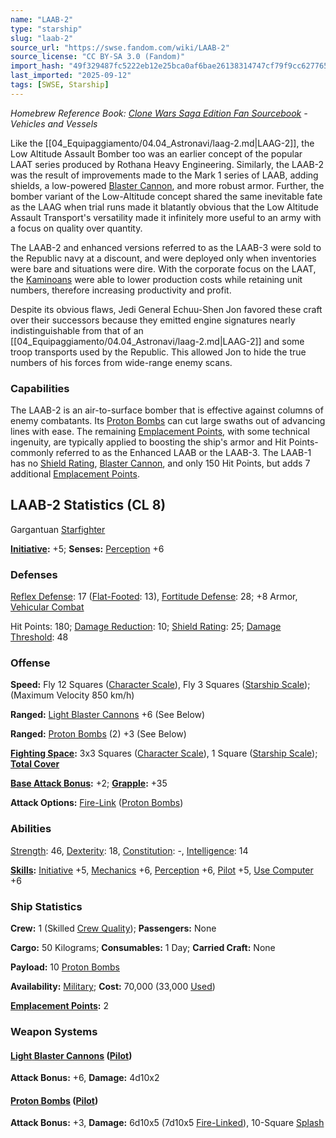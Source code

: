 ```yaml
---
name: "LAAB-2"
type: "starship"
slug: "laab-2"
source_url: "https://swse.fandom.com/wiki/LAAB-2"
source_license: "CC BY-SA 3.0 (Fandom)"
import_hash: "49f329487fc5222eb12e25bca0af6bae26138314747cf79f9cc627765b0a57c3"
last_imported: "2025-09-12"
tags: [SWSE, Starship]
---
```

*Homebrew Reference Book: [Clone Wars Saga Edition Fan Sourcebook](https://swse.fandom.com/wiki/Clone_Wars_Saga_Edition_Fan_Sourcebook) - Vehicles and Vessels*

Like the [[04_Equipaggiamento/04.04_Astronavi/laag-2.md|LAAG-2]], the Low Altitude Assault Bomber too was an earlier concept of the popular LAAT series produced by Rothana Heavy Engineering. Similarly, the LAAB-2 was the result of improvements made to the Mark 1 series of LAAB, adding shields, a low-powered [Blaster Cannon](https://swse.fandom.com/wiki/Blaster_Cannon_(Vehicles)), and more robust armor. Further, the bomber variant of the Low-Altitude concept shared the same inevitable fate as the LAAG when trial runs made it blatantly obvious that the Low Altitude Assault Transport's versatility made it infinitely more useful to an army with a focus on quality over quantity.

The LAAB-2 and enhanced versions referred to as the LAAB-3 were sold to the Republic navy at a discount, and were deployed only when inventories were bare and situations were dire. With the corporate focus on the LAAT, the [Kaminoans](https://swse.fandom.com/wiki/Kaminoans) were able to lower production costs while retaining unit numbers, therefore increasing productivity and profit.

Despite its obvious flaws, Jedi General Echuu-Shen Jon favored these craft over their successors because they emitted engine signatures nearly indistinguishable from that of an [[04_Equipaggiamento/04.04_Astronavi/laag-2.md|LAAG-2]] and some troop transports used by the Republic. This allowed Jon to hide the true numbers of his forces from wide-range enemy scans.

### Capabilities
The LAAB-2 is an air-to-surface bomber that is effective against columns of enemy combatants. Its [Proton Bombs](https://swse.fandom.com/wiki/Proton_Bombs) can cut large swaths out of advancing lines with ease. The remaining [Emplacement Points](https://swse.fandom.com/wiki/Emplacement_Points), with some technical ingenuity, are typically applied to boosting the ship's armor and Hit Points- commonly referred to as the Enhanced LAAB or the LAAB-3. The LAAB-1 has no [Shield Rating](https://swse.fandom.com/wiki/Shield_Rating), [Blaster Cannon](https://swse.fandom.com/wiki/Blaster_Cannon_(Vehicles)), and only 150 Hit Points, but adds 7 additional [Emplacement Points](https://swse.fandom.com/wiki/Emplacement_Points).

## LAAB-2 Statistics (CL 8)
Gargantuan [Starfighter](https://swse.fandom.com/wiki/Starfighter)

**[Initiative](https://swse.fandom.com/wiki/Initiative):** +5; **Senses:** [Perception](https://swse.fandom.com/wiki/Perception) +6
### Defenses
[Reflex Defense](https://swse.fandom.com/wiki/Reflex_Defense_(Vehicles)): 17 ([Flat-Footed](https://swse.fandom.com/wiki/Flat-Footed): 13), [Fortitude Defense](https://swse.fandom.com/wiki/Fortitude_Defense_(Vehicles)): 28; +8 Armor, [Vehicular Combat](https://swse.fandom.com/wiki/Vehicular_Combat)

Hit Points: 180; [Damage Reduction](https://swse.fandom.com/wiki/Damage_Reduction): 10; [Shield Rating](https://swse.fandom.com/wiki/Shield_Rating): 25; [Damage Threshold](https://swse.fandom.com/wiki/Damage_Threshold_(Vehicles)): 48
### Offense
**Speed:** Fly 12 Squares ([Character Scale](https://swse.fandom.com/wiki/Character_Scale)), Fly 3 Squares ([Starship Scale](https://swse.fandom.com/wiki/Starship_Scale)); (Maximum Velocity 850 km/h)

**Ranged:** [Light Blaster Cannons](https://swse.fandom.com/wiki/Light_Blaster_Cannons) +6 (See Below)

**Ranged:** [Proton Bombs](https://swse.fandom.com/wiki/Proton_Bombs) (2) +3 (See Below)

**[Fighting Space](https://swse.fandom.com/wiki/Fighting_Space):** 3x3 Squares ([Character Scale](https://swse.fandom.com/wiki/Character_Scale)), 1 Square ([Starship Scale](https://swse.fandom.com/wiki/Starship_Scale)); **[Total Cover](https://swse.fandom.com/wiki/Total_Cover)**

**[Base Attack Bonus](https://swse.fandom.com/wiki/Base_Attack_Bonus):** +2; **[Grapple](https://swse.fandom.com/wiki/Grapple):** +35

**Attack Options:** [Fire-Link](https://swse.fandom.com/wiki/Fire-Link) ([Proton Bombs](https://swse.fandom.com/wiki/Proton_Bombs))
### Abilities
[Strength](https://swse.fandom.com/wiki/Strength): 46, [Dexterity](https://swse.fandom.com/wiki/Dexterity): 18, [Constitution](https://swse.fandom.com/wiki/Constitution): -, [Intelligence](https://swse.fandom.com/wiki/Intelligence): 14

**[Skills](https://swse.fandom.com/wiki/Skills):** [Initiative](https://swse.fandom.com/wiki/Initiative) +5, [Mechanics](https://swse.fandom.com/wiki/Mechanics) +6, [Perception](https://swse.fandom.com/wiki/Perception) +6, [Pilot](https://swse.fandom.com/wiki/Pilot) +5, [Use Computer](https://swse.fandom.com/wiki/Use_Computer) +6
### Ship Statistics
**Crew:** 1 (Skilled [Crew Quality](https://swse.fandom.com/wiki/Crew_Quality)); **Passengers:** None

**Cargo:** 50 Kilograms; **Consumables:** 1 Day; **Carried Craft:** None

**Payload:** 10 [Proton Bombs](https://swse.fandom.com/wiki/Proton_Bombs)

**Availability:** [Military](https://swse.fandom.com/wiki/Military); **Cost:** 70,000 (33,000 [Used](https://swse.fandom.com/wiki/Used))

**[Emplacement Points](https://swse.fandom.com/wiki/Emplacement_Points):** 2
### Weapon Systems
#### [**Light** **Blaster Cannons**](https://swse.fandom.com/wiki/Light_Blaster_Cannons) **([Pilot](https://swse.fandom.com/wiki/Pilot_(Vehicle_Combat)))**
**Attack Bonus:** +6, **Damage:** 4d10x2
#### **[Proton Bombs](https://swse.fandom.com/wiki/Proton_Bombs) ([Pilot](https://swse.fandom.com/wiki/Pilot_(Vehicle_Combat)))**
**Attack Bonus:** +3, **Damage:** 6d10x5 (7d10x5 [Fire-Linked](https://swse.fandom.com/wiki/Fire-Linked)), 10-Square [Splash](https://swse.fandom.com/wiki/Splash)